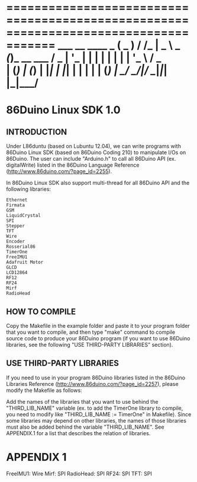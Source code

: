 =====================================================================================
					   ___   __   ____        _
					  ( _ ) / /_ |  _ \ _   _(_)_ __   ___
					  / _ \| '_ \| | | | | | | | '_ \ / _ \
					 | (_) | (_) | |_| | |_| | | | | | (_) |
					  \___/ \___/|____/ \____|_|_| |_|\___/
=====================================================================================

# 86Duino Linux SDK 1.0

INTRODUCTION
------------

Under L86duntu (based on Lubuntu 12.04), we can write programs with
86Duino Linux SDK (based on 86Duino Coding 210) to manipulate I/Os on 86Duino.
The user can include "Arduino.h" to call all 86Duino API (ex. digitalWrite)
listed in the 86Duino Language Reference (http://www.86duino.com/?page_id=2255).

In 86Duino Linux SDK also support multi-thread for all 86Duino API and
the following libraries:

	Ethernet
	Firmata
	GSM
	LiquidCrystal 
	SPI
	Stepper
	TFT
	Wire
	Encoder
	Rosserial86
	TimerOne
	FreeIMU1
	Adafruit Motor
	GLCD
	LCD12864
	RF12
	RF24
	Mirf
	RadioHead


HOW TO COMPILE
--------------

Copy the Makefile in the example folder and paste it to your program folder 
that you want to compile, and then type "make" command to compile source
code to produce your 86Duino program (if you want to use 86Duino libraries,
see the following "USE THIRD-PARTY LIBRARIES" section).


USE THIRD-PARTY LIBRARIES
-------------------------

If you need to use in your program 86Duino libraries listed in the 86Duino 
Libraries Reference (http://www.86duino.com/?page_id=2257), please modify
the Makefile as follows:

  Add the names of the libraries that you want to use behind the 
  "THIRD_LIB_NAME" variable (ex. to add the TimerOne library to compile, you 
  need to modify like "THIRD_LIB_NAME := TimerOne" in Makefile). Since some 
  libraries may depend on other libraries, the names of those libraries must 
  also be added behind the variable "THIRD_LIB_NAME". See APPENDIX.1 for a
  list that describes the relation of libraries.

APPENDIX 1
==========

FreeIMU1:         Wire
Mirf:             SPI
RadioHead:        SPI
RF24:             SPI
TFT:              SPI
